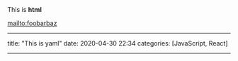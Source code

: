 <div>
<span>This is <b>html</b></span>
</div>

<!--comment-->

<mailto:foobarbaz>

---

title: "This is yaml"
date: 2020-04-30 22:34
categories: [JavaScript, React]

---

